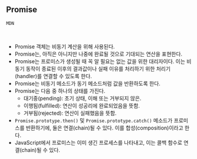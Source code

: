 ## Promise

`MDN`

<br>

- Promise 객체는 비동기 계산을 위해 사용된다.
- Promise는, 아직은 아니지만 나중에 완료될 것으로 기대되는 연산을 표현한다.
- Promise는 프로미스가 생성될 때 꼭 알 필요는 없는 값을 위한 대리자이다. 이는 비동기 동작이 종료된 이후의 결과값이나 실패 이유를 처리하기 위한 처리기(handler)를 연결할 수 있도록 한다.
- Promise는 비동기 메소드가 동기 메소드처럼 값을 반환하도록 한다.
- Promise는 다음 중 하나의 상태를 가진다.
  - 대기중(pending): 초기 상태, 이해 또는 거부되지 않은.
  - 이행됨(fulfilled): 연산이 성공리에 완료되었음을 뜻함.
  - 거부됨(rejected): 연산이 실패했음을 뜻함.
- `Promise.prototype.then()` 및 `Promise.prototype.catch()` 메소드가 프로미스를 반환하기에, 둘은 연결(chain)될 수 있다. 이를 합성(composition)이라고 한다.
- JavaScript에서 프로미스는 이미 생긴 프로세스를 나타내고, 이는 콜백 함수로 연결(chain)될 수 있다.